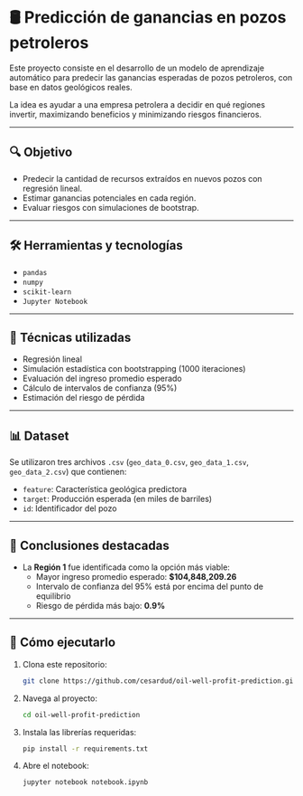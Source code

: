 # 🛢️ Predicción de ganancias en pozos petroleros

Este proyecto consiste en el desarrollo de un modelo de aprendizaje automático para predecir las ganancias esperadas de pozos petroleros, con base en datos geológicos reales.

La idea es ayudar a una empresa petrolera a decidir en qué regiones invertir, maximizando beneficios y minimizando riesgos financieros.

---

## 🔍 Objetivo

- Predecir la cantidad de recursos extraídos en nuevos pozos con regresión lineal.
- Estimar ganancias potenciales en cada región.
- Evaluar riesgos con simulaciones de bootstrap.

---

## 🛠️ Herramientas y tecnologías

- `pandas`
- `numpy`
- `scikit-learn`
- `Jupyter Notebook`

---

## 🧠 Técnicas utilizadas

- Regresión lineal
- Simulación estadística con bootstrapping (1000 iteraciones)
- Evaluación del ingreso promedio esperado
- Cálculo de intervalos de confianza (95%)
- Estimación del riesgo de pérdida

---

## 📊 Dataset

Se utilizaron tres archivos `.csv` (`geo_data_0.csv`, `geo_data_1.csv`, `geo_data_2.csv`) que contienen:
- `feature`: Característica geológica predictora
- `target`: Producción esperada (en miles de barriles)
- `id`: Identificador del pozo

---

## 📌 Conclusiones destacadas

- La **Región 1** fue identificada como la opción más viable:
  - Mayor ingreso promedio esperado: **$104,848,209.26**
  - Intervalo de confianza del 95% está por encima del punto de equilibrio
  - Riesgo de pérdida más bajo: **0.9%**

---

## 🚀 Cómo ejecutarlo

1. Clona este repositorio:
   ```bash
   git clone https://github.com/cesardud/oil-well-profit-prediction.git
2. Navega al proyecto:
   ```bash
   cd oil-well-profit-prediction
4. Instala las librerías requeridas:
    ```bash
   pip install -r requirements.txt
6. Abre el notebook:
    ```bash
   jupyter notebook notebook.ipynb

